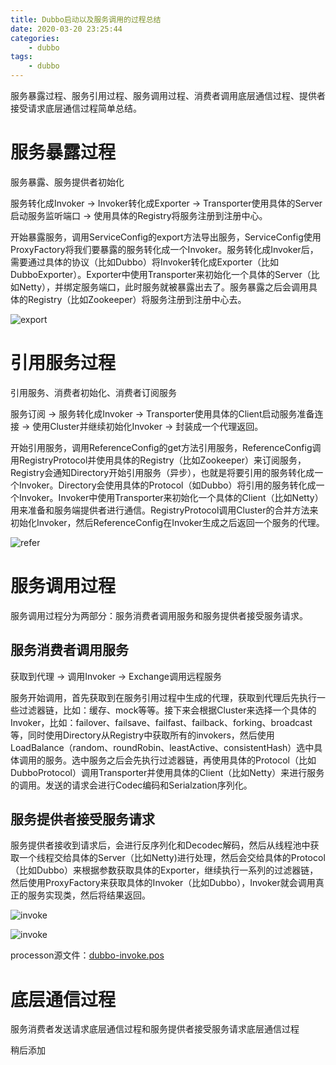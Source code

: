 ```yaml
---
title: Dubbo启动以及服务调用的过程总结
date: 2020-03-20 23:25:44
categories: 
	- dubbo
tags:
	- dubbo
---
```

服务暴露过程、服务引用过程、服务调用过程、消费者调用底层通信过程、提供者接受请求底层通信过程简单总结。

<!--more-->

# 服务暴露过程
服务暴露、服务提供者初始化

服务转化成Invoker -> Invoker转化成Exporter -> Transporter使用具体的Server启动服务监听端口 -> 使用具体的Registry将服务注册到注册中心。

开始暴露服务，调用ServiceConfig的export方法导出服务，ServiceConfig使用ProxyFactory将我们要暴露的服务转化成一个Invoker。服务转化成Invoker后，需要通过具体的协议（比如Dubbo）将Invoker转化成Exporter（比如DubboExporter）。Exporter中使用Transporter来初始化一个具体的Server（比如Netty），并绑定服务端口，此时服务就被暴露出去了。服务暴露之后会调用具体的Registry（比如Zookeeper）将服务注册到注册中心去。

![export](dubbo-export.jpg)

# 引用服务过程
引用服务、消费者初始化、消费者订阅服务

服务订阅 -> 服务转化成Invoker -> Transporter使用具体的Client启动服务准备连接 -> 使用Cluster并继续初始化Invoker -> 封装成一个代理返回。

开始引用服务，调用ReferenceConfig的get方法引用服务，ReferenceConfig调用RegistryProtocol并使用具体的Registry（比如Zookeeper）来订阅服务，Registry会通知Directory开始引用服务（异步），也就是将要引用的服务转化成一个Invoker。Directory会使用具体的Protocol（如Dubbo）将引用的服务转化成一个Invoker。Invoker中使用Transporter来初始化一个具体的Client（比如Netty）用来准备和服务端提供者进行通信。RegistryProtocol调用Cluster的合并方法来初始化Invoker，然后ReferenceConfig在Invoker生成之后返回一个服务的代理。

![refer](dubbo-refer.jpg)

# 服务调用过程
服务调用过程分为两部分：服务消费者调用服务和服务提供者接受服务请求。

## 服务消费者调用服务
获取到代理 -> 调用Invoker -> Exchange调用远程服务

服务开始调用，首先获取到在服务引用过程中生成的代理，获取到代理后先执行一些过滤器链，比如：缓存、mock等等。接下来会根据Cluster来选择一个具体的Invoker，比如：failover、failsave、failfast、failback、forking、broadcast等，同时使用Directory从Registry中获取所有的invokers，然后使用LoadBalance（random、roundRobin、leastActive、consistentHash）选中具体调用的服务。选中服务之后会先执行过滤器链，再使用具体的Protocol（比如DubboProtocol）调用Transporter并使用具体的Client（比如Netty）来进行服务的调用。发送的请求会进行Codec编码和Serialzation序列化。

## 服务提供者接受服务请求

服务提供者接收到请求后，会进行反序列化和Decodec解码，然后从线程池中获取一个线程交给具体的Server（比如Netty)进行处理，然后会交给具体的Protocol（比如Dubbo）来根据参数获取具体的Exporter，继续执行一系列的过滤器链，然后使用ProxyFactory来获取具体的Invoker（比如Dubbo），Invoker就会调用真正的服务实现类，然后将结果返回。

![invoke](dubbo-extension.jpg)

![invoke](dubbo-invoke.png)

processon源文件：[dubbo-invoke.pos](dubbo-invoke.pos)

# 底层通信过程
服务消费者发送请求底层通信过程和服务提供者接受服务请求底层通信过程

稍后添加
